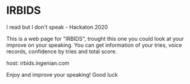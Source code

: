# IRBIDS
I read but I don't speak - Hackaton 2020

This is a web page for "IRBIDS", trought this one you could look at your improve on your speaking.
You can get information of your tries, voice records, confidence by tries and total score.

host: irbids.ingenian.com

Enjoy and improve your speaking!
Good luck
